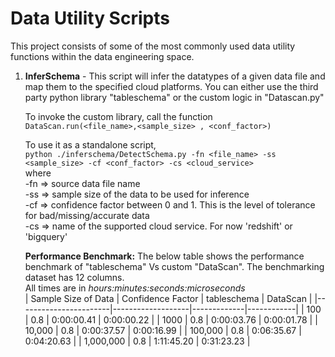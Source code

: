 # Data Utility Scripts

This project consists of some of the most commonly used data utility functions within the data engineering space.

1. **InferSchema** - This script will infer the datatypes of a given data file and map them to the specified cloud platforms. You can either use the third party python library "tableschema" or the custom logic in "Datascan.py"  

	To invoke the custom library, call the function  
	`DataScan.run(<file_name>,<sample_size> , <conf_factor>)`  
	
	To use it as a standalone script,  
	`python ./inferschema/DetectSchema.py -fn <file_name> -ss <sample_size> -cf <conf_factor> -cs <cloud_service>`  
	    where   
	        -fn => source data file name  
	        -ss => sample size of the data to be used for inference  
	        -cf => confidence factor between 0 and 1. This is the level of tolerance for bad/missing/accurate data  
	        -cs => name of the supported cloud service. For now 'redshift' or 'bigquery'  

	**Performance Benchmark:**
	The below table shows the performance benchmark of "tableschema" Vs custom "DataScan". The benchmarking dataset has 12 columns.   
	All times are in *hours:minutes:seconds:microseconds*  
	| Sample Size of Data   | Confidence Factor | tableschema | DataScan   |
	|-----------------------|-------------------|-------------|------------|
	| 100                   | 0.8               | 0:00:00.41  | 0:00:00.22 |
	| 1000                  | 0.8               | 0:00:03.76  | 0:00:01.78 |
	| 10,000                | 0.8               | 0:00:37.57  | 0:00:16.99 |
	| 100,000               | 0.8               | 0:06:35.67  | 0:04:20.63 |
	| 1,000,000             | 0.8               | 1:11:45.20  | 0:31:23.23 |